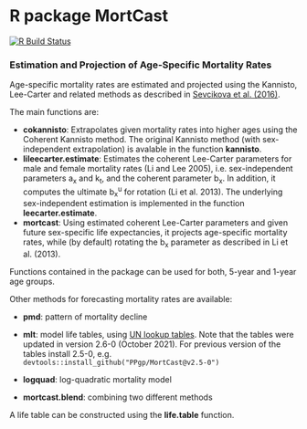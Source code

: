 # R package MortCast

[![R Build Status](https://github.com/PPgp/MortCast/workflows/R-CMD-check/badge.svg?branch=master)](https://github.com/PPgp/MortCast/actions?workflow=R-CMD-check)

### Estimation and Projection of Age-Specific Mortality Rates

Age-specific mortality rates are estimated and projected using 
the Kannisto, Lee-Carter and related methods as described in [Sevcikova et al. (2016)](https://link.springer.com/chapter/10.1007%2F978-3-319-26603-9_15).

The main functions are:

* **cokannisto**: Extrapolates given mortality rates into higher
          ages using the Coherent Kannisto method. The original
          Kannisto method (with sex-independent extrapolation) is
          avalable in the function **kannisto**.
* **lileecarter.estimate**: Estimates the coherent Lee-Carter
          parameters for male and female mortality rates (Li and Lee
          2005), i.e. sex-independent parameters a<sub>x</sub> and k<sub>t</sub>, and the
          coherent parameter b<sub>x</sub>. In addition, it computes the ultimate
          b<sub>x</sub><sup>u</sup> for rotation (Li et al. 2013).  The underlying
          sex-independent estimation is implemented in the function
          **leecarter.estimate**.
* **mortcast**: Using estimated coherent Lee-Carter parameters
          and given future sex-specific life expectancies, it projects
          age-specific mortality rates, while (by default) rotating the
          b<sub>x</sub> parameter as described in Li et al. (2013).

Functions contained in the package can be used for both, 5-year and 1-year age groups.

Other methods for forecasting mortality rates are available:

* **pmd**: pattern of mortality decline

* **mlt**: model life tables, using [UN lookup tables]({https://www.un.org/development/desa/pd/data/extended-model-life-tables}). Note that the tables were updated in version 2.6-0 (October 2021). For previous version of the tables install 2.5-0, e.g. `devtools::install_github("PPgp/MortCast@v2.5-0")`

* **logquad**: log-quadratic mortality model

* **mortcast.blend**: combining two different methods

A life table can be constructed using the **life.table** function.
